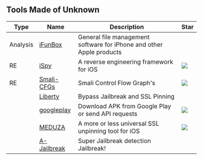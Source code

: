 
## Tools Made of Unknown

| Type | Name | Description | Star |
| --- | --- | --- | --- |
|Analysis|[iFunBox](http://www.i-funbox.com/)|General file management software for iPhone and other Apple products||
|RE|[iSpy](https://github.com/BishopFox/iSpy)|A reverse engineering framework for iOS|![](https://img.shields.io/github/stars/BishopFox/iSpy?label=%20)|
|RE|[Smali-CFGs](https://github.com/EugenioDelfa/Smali-CFGs)|Smali Control Flow Graph's|![](https://img.shields.io/github/stars/EugenioDelfa/Smali-CFGs?label=%20)|
||[Liberty](https://yaluJailbreak.net/liberty/)|Bypass Jailbreak and SSL Pinning||
||[googleplay](https://github.com/89z/googleplay)|Download APK from Google Play or send API requests|![](https://img.shields.io/github/stars/89z/googleplay?label=%20)|
||[MEDUZA](https://github.com/kov4l3nko/MEDUZA)|A more or less universal SSL unpinning tool for iOS|![](https://img.shields.io/github/stars/kov4l3nko/MEDUZA?label=%20)|
||[A-Jailbreak](https://www.ios-repo-updates.com/repository/baw-repo/package/com.rpgfarm.a-Jailbreak/)|Super Jailbreak detection Jailbreak!||

